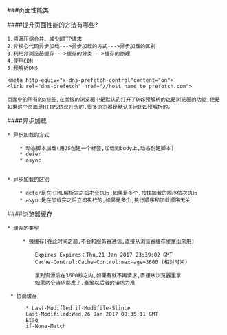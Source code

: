 ###页面性能类

####提升页面性能的方法有哪些?
    
    1.资源压缩合并、减少HTTP请求
    2.非核心代码异步加载--->异步加载的方式--->异步加载的区别
    3.利用非浏览器缓存--->缓存的分类--->缓存的原理
    4.使用CDN
    5.预解析DNS
    
    <meta http-equiv="x-dns-prefetch-control"content="on">
    <link rel="dns-prefetch" href="//host_name_to_prefetch.com">
    
    页面中的所有的a标签,在高级的浏览器中是默认的打开了DNS预解析的这是浏览器的功能,但是如果这个页面是HTTPS协议开头的,很多浏览器是默认关闭DNS预解析的。
    
    
####异步加载
    
    * 异步加载的方式
        
        * 动态脚本加载(用JS创建一个标签,加载到body上,动态创建脚本)
        * defer
        * async
        
        
    * 异步加载的区别
    
        * defer是在HTML解析完之后才会执行,如果是多个,按找加载的顺序依次执行
        * async是在加载完之后立即执行的,如果是多个,执行顺序和加载顺序无关
        
        
####浏览器缓存


    * 缓存的类型
        
         * 强缓存(在此时间之前,不会和服务器通信,直接从浏览器缓存里拿出来用)
         
             Expires Expires：Thu,21 Jan 2017 23:39:02 GMT
             Cache-Control:Cache-Control:max-age=3600 (相对时间)
             
             拿到资源后在3600秒之内,如果有就不再请求,直接从浏览器里拿
             如果两个请求都发了,直接以后者的请求为准
             
     * 协商缓存
         
          * Last-Modifled if-Modifile-Slince 
          Last-Modifiled:Wed,26 Jan 2017 00:35:11 GMT
          Etag 
          if-None-Match 
        
        